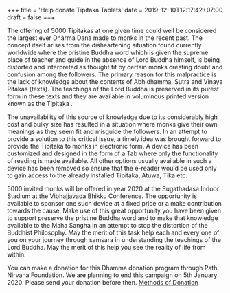 +++
title = 'Help donate Tipitaka Tablets'
date = 2019-12-10T12:17:42+07:00
draft = false
+++

The offering of 5000 Tipitakas at one given time could well be considered the largest ever Dharma Dana made to monks in the recent past. The concept itself arises from the disheartening situation found currently worldwide where the pristine Buddha word which is given the supreme place of teacher and guide in the absence of Lord Buddha himself, is being distorted and interpreted as thought fit by certain monks creating doubt and confusion among the followers. The primary reason for this malpractice is the lack of knowledge about the contents of Abhidhamma, Sutra and Vinaya Pitakas (texts). The teachings of the Lord Buddha is preserved in its purest form in these texts and they are available in voluminous printed version known as the Tipitaka .

The unavailability of this source of knowledge due to its considerably high cost and bulky size has resulted in a situation where monks give their own meanings as they seem fit and misguide the followers. In an attempt to provide a solution to this critical issue, a timely idea was brought forward to provide the Tipitaka to monks in electronic form. A device has been customized and designed in the form of a Tab where only the functionality of reading is made available. All other options usually available in such a device has been removed so ensure that the e-reader would be used only to gain access to the already installed Tipitaka, Atuwa, Tika etc.

5000 invited monks will be offered in year 2020 at the Sugathadasa Indoor Stadium at the Vibhajjavada Bhikku Conference. The opportunity is available to sponsor one such device at a fixed price or a make contribution towards the cause. Make use of this great opportunity you have been given to support preserve the pristine Buddha word and to make that knowledge available to the Maha Sangha in an attempt to stop the distortion of the Buddhist Philosophy. May the merit of this task help each and every one of you on your journey through samsara in understanding the teachings of the Lord Buddha. May the merit of this help you see the reality of life from within.

You can make a donation for this Dhamma donation program through Path Nirvana Foundation. We are planning to end this campaign on 5th January 2020. Please send your donation before then. [Methods of Donation](/donate)
